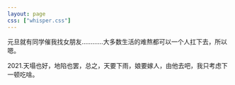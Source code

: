 ```yaml
---
layout: page
css: ["whisper.css"]
---
```


<p class='pp'>元旦就有同学催我找女朋友…………大多数生活的难熬都可以一个人扛下去，所以嗯。</p>  
<p class='pp'>2021.天塌也好，地陷也罢，总之，天要下雨，娘要嫁人，由他去吧，我只考虑下一顿吃啥。 </p>  

